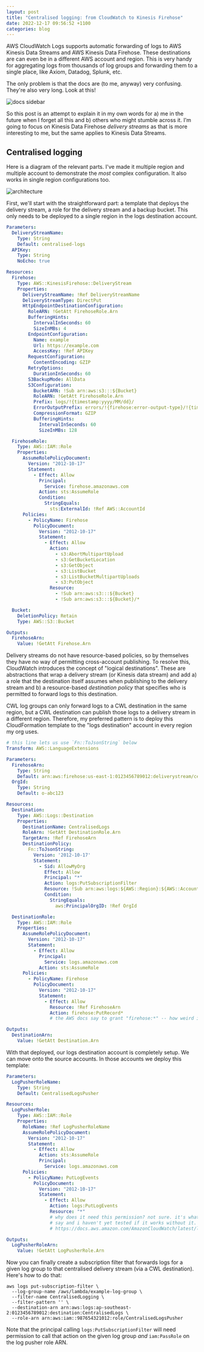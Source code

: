 ```yaml
---
layout: post
title: "Centralised logging: from CloudWatch to Kinesis Firehose"
date: 2022-12-17 09:56:52 +1100
categories: blog
---
```


AWS CloudWatch Logs supports automatic forwarding of logs to AWS Kinesis Data Streams
and AWS Kinesis Data Firehose. These destinations are can even be in a different
AWS account and region. This is very handy for aggregating logs from thousands
of log groups and forwarding them to a single place, like Axiom, Datadog, Splunk,
etc.

The only problem is that the docs are (to me, anyway) very confusing. They're also
very long. Look at this!

![docs sidebar](/assets/2022-12-17-docs-sidebar.png)

So this post is an attempt to explain it in my own words for a) me in the future 
when I forget all this and b) others who might stumble across it. I'm going to
focus on Kinesis Data Firehose _delivery streams_ as that is more interesting
to me, but the same applies to Kinesis Data Streams.

## Centralised logging

Here is a diagram of the relevant parts. I've made it multiple region and
multiple account to demonstrate the _most_ complex configuration. It also
works in single region configurations too.

![architecture](/assets/2022-12-17-architecture.png)

First, we'll start with the straightforward part: a template that deploys the
delivery stream, a role for the delivery stream and a backup bucket. This only
needs to be deployed to a single region in the logs destination account.

```yaml
Parameters:
  DeliveryStreamName:
    Type: String
    Default: centralised-logs
  APIKey:
    Type: String
    NoEcho: true

Resources:
  Firehose:
    Type: AWS::KinesisFirehose::DeliveryStream
    Properties:
      DeliveryStreamName: !Ref DeliveryStreamName
      DeliveryStreamType: DirectPut
      HttpEndpointDestinationConfiguration:
        RoleARN: !GetAtt FirehoseRole.Arn
        BufferingHints:
          IntervalInSeconds: 60
          SizeInMBs: 4
        EndpointConfiguration:
          Name: example
          Url: https://example.com
          AccessKey: !Ref APIKey
        RequestConfiguration:
          ContentEncoding: GZIP
        RetryOptions:
          DurationInSeconds: 60
        S3BackupMode: AllData
        S3Configuration:
          BucketARN: !Sub arn:aws:s3:::${Bucket}
          RoleARN: !GetAtt FirehoseRole.Arn
          Prefix: logs/!{timestamp:yyyy/MM/dd}/
          ErrorOutputPrefix: errors/!{firehose:error-output-type}/!{timestamp:yyyy/MM/dd}/
          CompressionFormat: GZIP
          BufferingHints:
            IntervalInSeconds: 60
            SizeInMBs: 128

  FirehoseRole:
    Type: AWS::IAM::Role
    Properties:
      AssumeRolePolicyDocument:
        Version: "2012-10-17"
        Statement:
          - Effect: Allow
            Principal:
              Service: firehose.amazonaws.com
            Action: sts:AssumeRole
            Condition:
              StringEquals:
                sts:ExternalId: !Ref AWS::AccountId
      Policies:
        - PolicyName: Firehose
          PolicyDocument:
            Version: "2012-10-17"
            Statement:
              - Effect: Allow
                Action:
                  - s3:AbortMultipartUpload
                  - s3:GetBucketLocation
                  - s3:GetObject
                  - s3:ListBucket
                  - s3:ListBucketMultipartUploads
                  - s3:PutObject
                Resource:
                  - !Sub arn:aws:s3:::${Bucket}
                  - !Sub arn:aws:s3:::${Bucket}/*

  Bucket:
    DeletionPolicy: Retain
    Type: AWS::S3::Bucket

Outputs:
  FirehoseArn:
    Value: !GetAtt Firehose.Arn        
```

Delivery streams do not have resource-based policies, so by themselves they
have no way of permitting cross-account publishing. To resolve this, CloudWatch
introduces the concept of "logical destinations". These are abstractions that 
wrap a delivery stream (or Kinesis data stream) and add a) a role that the
destination itself assumes when publishing to the delivery stream and b) a
resource-based _destination policy_ that specifies who is permitted to forward
logs to this destination. 

CWL log groups can only forward logs to a CWL destination in the same region,
but a CWL destination can publish those logs to a delivery stream in a different
region. Therefore, my preferred pattern is to deploy this CloudFormation template
to the "logs destination" account in every region my org uses.

```yaml
# this line lets us use `Fn::ToJsonString` below
Transform: AWS::LanguageExtensions

Parameters:
  FirehoseArn:
    Type: String
    Default: arn:aws:firehose:us-east-1:0123456789012:deliverystream/centralised-logs
  OrgId:
    Type: String
    Default: o-abc123

Resources:
  Destination:
    Type: AWS::Logs::Destination
    Properties:
      DestinationName: CentralisedLogs
      RoleArn: !GetAtt DestinationRole.Arn
      TargetArn: !Ref FirehoseArn
      DestinationPolicy:
        Fn::ToJsonString:
          Version: '2012-10-17'
          Statement:
            - Sid: AllowMyOrg
              Effect: Allow
              Principal: "*"
              Action: logs:PutSubscriptionFilter
              Resource: !Sub arn:aws:logs:${AWS::Region}:${AWS::AccountId}:destination:CentralisedLogs
              Condition:
                StringEquals:
                  aws:PrincipalOrgID: !Ref OrgId

  DestinationRole:
    Type: AWS::IAM::Role
    Properties:
      AssumeRolePolicyDocument:
        Version: "2012-10-17"
        Statement:
          - Effect: Allow
            Principal:
              Service: logs.amazonaws.com
            Action: sts:AssumeRole
      Policies:
        - PolicyName: Firehose
          PolicyDocument:
            Version: "2012-10-17"
            Statement:
              - Effect: Allow
                Resource: !Ref FirehoseArn
                Action: firehose:PutRecord*
                # the AWS docs say to grant "firehose:*" -- how weird is that?

Outputs:
  DestinationArn:
    Value: !GetAtt Destination.Arn
```

With that deployed, our logs destination account is completely setup. We can move 
onto the source accounts. In those accounts we deploy this template:

```yaml
Parameters:
  LogPusherRoleName:
    Type: String
    Default: CentralisedLogsPusher

Resources:
  LogPusherRole:
    Type: AWS::IAM::Role
    Properties:
      RoleName: !Ref LogPusherRoleName
      AssumeRolePolicyDocument:
        Version: "2012-10-17"
        Statement:
          - Effect: Allow
            Action: sts:AssumeRole
            Principal:
              Service: logs.amazonaws.com
      Policies:
        - PolicyName: PutLogEvents
          PolicyDocument:
            Version: "2012-10-17"
            Statement:
              - Effect: Allow
                Action: logs:PutLogEvents
                Resource: "*"
                # why does it need this permission? not sure. it's what the docs 
                # say and i haven't yet tested if it works without it. 
                # https://docs.aws.amazon.com/AmazonCloudWatch/latest/logs/CreateSubscriptionFilter-IAMrole.html

Outputs:
  LogPusherRoleArn:
    Value: !GetAtt LogPusherRole.Arn                
```

Now you can finally create a subscription filter that forwards logs for a given
log group to that centralised delivery stream (via a CWL destination). Here's how
to do that:

```
aws logs put-subscription-filter \
  --log-group-name /aws/lambda/example-log-group \
  --filter-name CentralisedLogging \
  --filter-pattern '' \
  --destination-arn arn:aws:logs:ap-southeast-2:0123456789012:destination:CentralisedLogs \
  --role-arn arn:aws:iam::987654321012:role/CentralisedLogsPusher
```

Note that the principal calling `logs:PutSubscriptionFilter` will need permission
to call that action on the given log group *and* `iam:PassRole` on the log pusher
role ARN.
